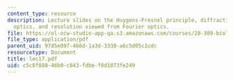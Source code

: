 ```yaml
---
content_type: resource
description: Lecture slides on the Huygens-Fresnel principle, diffraction, Fourier
  optics, and resolution viewed from Fourier optics.
file: https://ol-ocw-studio-app-qa.s3.amazonaws.com/courses/20-309-biological-engineering-ii-instrumentation-and-measurement-fall-2006/c5c8f88046b0c843fdbef8d1073fe249_lec17.pdf
file_type: application/pdf
parent_uid: 97d5e097-466d-1a3d-3330-a6c5d05c1cdc
resourcetype: Document
title: lec17.pdf
uid: c5c8f880-46b0-c843-fdbe-f8d1073fe249
---
```

